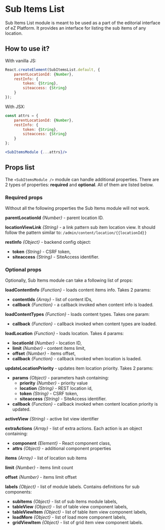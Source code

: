 # Sub Items List

Sub Items List module is meant to be used as a part of the editorial interface of eZ Platform. It provides an interface for listing the sub items of any location.

## How to use it?

With vanilla JS:

```javascript
React.createElement(SubItemsList.default, {
    parentLocationId: {Number},
    restInfo: {
        token: {String},
        siteaccess: {String}
    }
});
```

With JSX:

```jsx
const attrs = {
    parentLocationId: {Number},
    restInfo: {
        token: {String},
        siteaccess: {String}
    }
};

<SubItemsModule {...attrs}/>
```

## Props list

The `<SubItemsModule />` module can handle additional properties. There are 2 types of properties: **required** and **optional**. All of them are listed below.

### Required props

Without all the following properties the Sub Items module will not work.

**parentLocationId** _{Number}_ - parent location ID.

**locationViewLink** _{String}_ - a link pattern sub item location view. It should follow the pattern similar to: `/admin/content/location/{{locationId}}`

**restInfo** _{Object}_ - backend config object:

- **token** _{String}_ - CSRF token,
- **siteaccess** _{String}_ - SiteAccess identifier.

### Optional props

Optionally, Sub Items module can take a following list of props:

**loadContentInfo** _{Function}_ - loads content items info. Takes 2 params:

- **contentIds** _{Array}_ - list of content IDs,
- **callback** _{Function}_ - a callback invoked when content info is loaded.

**loadContentTypes** _{Function}_ - loads content types. Takes one param:

- **callback** _{Function}_ - callback invoked when content types are loaded.

**loadLocation** _{Function}_ - loads location. Takes 4 params:

- **locationId** _{Number}_ - location ID,
- **limit** _{Number}_ - content items limit,
- **offset** _{Number}_ - items offset,
- **callback** _{Function}_ - callback invoked when location is loaded.

**updateLocationPriority** - updates item location priority. Takes 2 params:

- **params** _{Object}_ - parameters hash containing:
    - **priority** _{Number}_ - priority value
    - **location** _{String}_ - REST location id,
    - **token** _{String}_ - CSRF token,
    - **siteaccess** _{String}_ - SiteAccess identifier.
- **callback** _{Function}_ - callback invoked when content location priority is updated.

**activeView** _{String}_ - active list view identifier

**extraActions** _{Array}_ - list of extra actions. Each action is an object containing:

- **component** _{Element}_ - React component class,
- **attrs** _{Object}_ - additional component properties

**items** _{Array}_ - list of location sub items

**limit** _{Number}_ - items limit count

**offset** _{Number}_ - items limit offset

**labels** _{Object}_ - list of module labels. Contains definitions for sub components:

- **subItems** _{Object}_ - list of sub items module labels,
- **tableView** _{Object}_ - list of table view component labels,
- **tableViewItem** _{Object}_ - list of table item view component labels,
- **loadMore** _{Object}_ - list of load more component labels,
- **gridViewItem** _{Object}_ - list of grid item view component labels.
